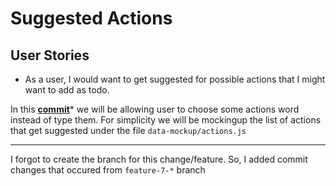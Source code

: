 # Suggested Actions

## User Stories

* As a user, I would want to get suggested for possible actions that I might want to add as todo.

In this **[commit](https://github.com/dhakalu/react-native-todo-app/commit/8f7aa70a79648317264affb45701d3e6426b18af)*** we will be allowing user to choose some actions word instead of type them. For simplicity we will be mockingup the list of actions that get suggested under the file `data-mockup/actions.js`

***
I forgot to create the branch for this change/feature. So, I added commit changes that occured from `feature-7-*` branch